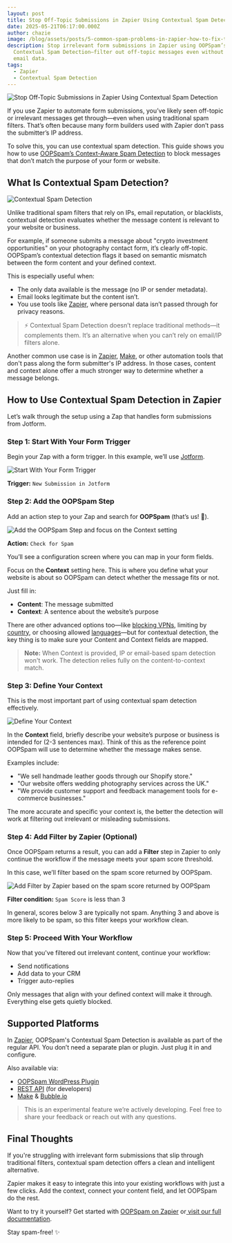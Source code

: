 ```yaml
---
layout: post
title: Stop Off-Topic Submissions in Zapier Using Contextual Spam Detection
date: 2025-05-21T06:17:00.000Z
author: chazie
image: /blog/assets/posts/5-common-spam-problems-in-zapier-how-to-fix-them.jpg
description: Stop irrelevant form submissions in Zapier using OOPSpam’s
  Contextual Spam Detection—filter out off-topic messages even without IP or
  email data.
tags:
  - Zapier
  - Contextual Spam Detection
---
```

![Stop Off-Topic Submissions in Zapier Using Contextual Spam Detection](/blog/assets/posts/5-common-spam-problems-in-zapier-how-to-fix-them.jpg "Stop Off-Topic Submissions in Zapier Using Contextual Spam Detection")

If you use Zapier to automate form submissions, you’ve likely seen off-topic or irrelevant messages get through—even when using traditional spam filters. That’s often because many form builders used with Zapier don’t pass the submitter’s IP address.

To solve this, you can use contextual spam detection. This guide shows you how to use [OOPSpam’s Context-Aware Spam Detection](https://www.oopspam.com/blog/introducing-contextual-spam-detection) to block messages that don’t match the purpose of your form or website.

## **What Is Contextual Spam Detection?**

![Contextual Spam Detection](/blog/assets/posts/screenshot-2025-05-12-at-11001_erl7oi.png "Contextual Spam Detection")

Unlike traditional spam filters that rely on IPs, email reputation, or blacklists, contextual detection evaluates whether the message content is relevant to your website or business.

For example, if someone submits a message about "crypto investment opportunities" on your photography contact form, it’s clearly off-topic. OOPSpam’s contextual detection flags it based on semantic mismatch between the form content and your defined context.

This is especially useful when:

* The only data available is the message (no IP or sender metadata).
* Email looks legitimate but the content isn’t.
* You use tools like [Zapier](https://zapier.com/), where personal data isn’t passed through for privacy reasons.

> ⚡ Contextual Spam Detection doesn’t replace traditional methods—it complements them. It’s an alternative when you can’t rely on email/IP filters alone.

Another common use case is in [Zapier](https://community.zapier.com/show-tell-5/how-to-stop-spam-in-your-zap-with-oopspam-46293), [Make](https://www.oopspam.com/blog/5-common-spam-problems-in-make-how-to-fix-them), or other automation tools that don't pass along the form submitter's IP address. In those cases, content and context alone offer a much stronger way to determine whether a message belongs.

## **How to Use Contextual Spam Detection in Zapier**

Let’s walk through the setup using a Zap that handles form submissions from Jotform.

### **Step 1: Start With Your Form Trigger**

Begin your Zap with a form trigger. In this example, we’ll use [Jotform](https://www.oopspam.com/blog/stop-spam-on-jotform-using-zapier-and-oopspam).

![Start With Your Form Trigger](/blog/assets/posts/jotform-start-with-your-form-trigger.png "Start With Your Form Trigger")

**Trigger:** `New Submission in Jotform`

### **Step 2: Add the OOPSpam Step**

Add an action step to your Zap and search for **OOPSpam** (that’s us! 👋).

![Add the OOPSpam Step and focus on the Context setting ](/blog/assets/posts/zapier-context-setting.png "Add the OOPSpam Step")

**Action:** `Check for Spam`

You’ll see a configuration screen where you can map in your form fields.

Focus on the **Context** setting here. This is where you define what your website is about so OOPSpam can detect whether the message fits or not.

Just fill in:

* **Content**: The message submitted
* **Context**: A sentence about the website’s purpose 

There are other advanced options too—like [blocking VPNs](https://www.oopspam.com/blog/how-to-block-ips-from-vpn-and-cloud-providers-in-zapier), limiting by [country](https://www.oopspam.com/blog/blocking-countries-from-accessing-your-website-using-cloudflare), or choosing allowed [languages](https://www.oopspam.com/blog/how-to-automatically-block-spam-form-submissions-in-zapier-based-on-language)—but for contextual detection, the key thing is to make sure your Content and Context fields are mapped.

> **Note:** When Context is provided, IP or email-based spam detection won't work. The detection relies fully on the content-to-context match.

### **Step 3: Define Your Context**

This is the most important part of using contextual spam detection effectively.

![Define Your Context](/blog/assets/posts/zapier-context-field.png "Define Your Context")

In the **Context** field, briefly describe your website’s purpose or business is intended for (2-3 sentences max). Think of this as the reference point OOPSpam will use to determine whether the message makes sense.

Examples include:

* "We sell handmade leather goods through our Shopify store."
* "Our website offers wedding photography services across the UK."
* "We provide customer support and feedback management tools for e-commerce businesses."

The more accurate and specific your context is, the better the detection will work at filtering out irrelevant or misleading submissions.

### **Step 4: Add Filter by Zapier (Optional)**

Once OOPSpam returns a result, you can add a **Filter** step in Zapier to only continue the workflow if the message meets your spam score threshold.

In this case, we’ll filter based on the spam score returned by OOPSpam.

![Add Filter by Zapier based on the spam score returned by OOPSpam](/blog/assets/posts/zapier-filter-condition-setup.png "Add Filter by Zapier")

**Filter condition:** `Spam Score` is less than 3

In general, scores below 3 are typically not spam. Anything 3 and above is more likely to be spam, so this filter keeps your workflow clean.

### **Step 5: Proceed With Your Workflow**

Now that you've filtered out irrelevant content, continue your workflow:

* Send notifications
* Add data to your CRM
* Trigger auto-replies

Only messages that align with your defined context will make it through. Everything else gets quietly blocked.

## **Supported Platforms**

In [Zapier](https://www.oopspam.com/blog/5-common-spam-problems-in-zapier-how-to-fix-them), OOPSpam's Contextual Spam Detection is available as part of the regular API. You don’t need a separate plan or plugin. Just plug it in and configure.

Also available via:

* [OOPSpam WordPress Plugin](https://wordpress.org/plugins/oopspam-anti-spam/)
* [REST API](https://www.oopspam.com/) (for developers)
* [Make](https://www.make.com/en/register?promo=oopspam-anti-spam-app-partner-program) & [Bubble.io](https://www.oopspam.com/blog/spam-protection-for-bubble.io)

> This is an experimental feature we’re actively developing. Feel free to share your feedback or reach out with any questions.

## **Final Thoughts**

If you're struggling with irrelevant form submissions that slip through traditional filters, contextual spam detection offers a clean and intelligent alternative.

Zapier makes it easy to integrate this into your existing workflows with just a few clicks. Add the context, connect your content field, and let OOPSpam do the rest.

Want to try it yourself? Get started with [OOPSpam on Zapier](https://zapier.com/apps/oopspam/integrations) or[ visit our full documentation](https://www.oopspam.com/docs/).

Stay spam-free! ✨
